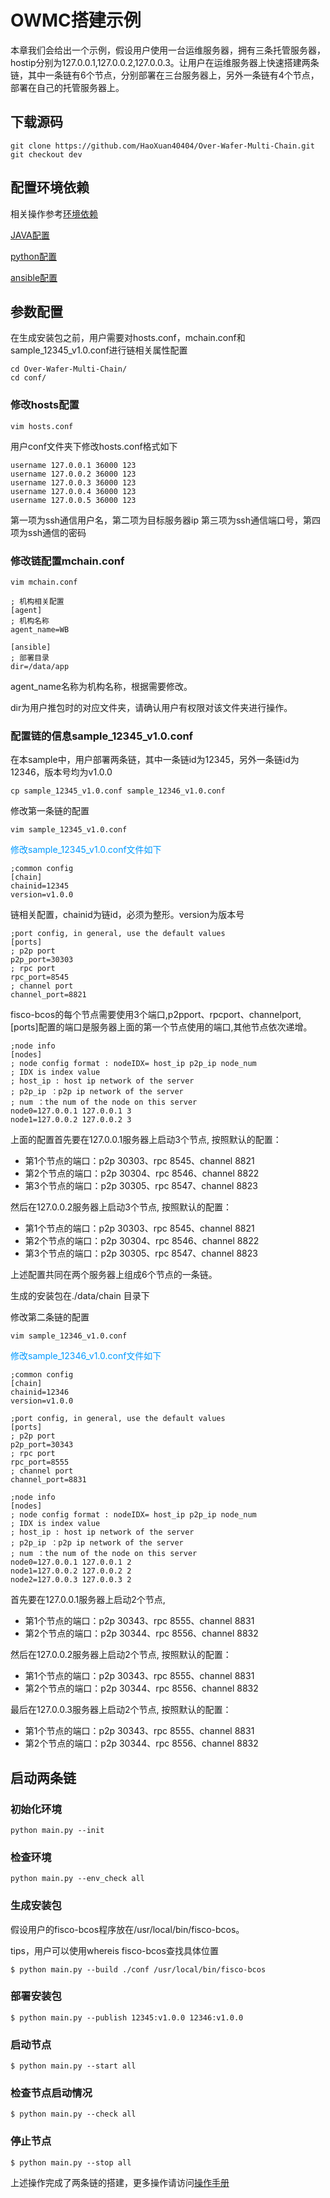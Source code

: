 # OWMC搭建示例
本章我们会给出一个示例，假设用户使用一台运维服务器，拥有三条托管服务器，hostip分别为127.0.0.1,127.0.0.2,127.0.0.3。让用户在运维服务器上快速搭建两条链，其中一条链有6个节点，分别部署在三台服务器上，另外一条链有4个节点，部署在自己的托管服务器上。



## 下载源码
```
git clone https://github.com/HaoXuan40404/Over-Wafer-Multi-Chain.git
git checkout dev
```

## 配置环境依赖

相关操作参考[环境依赖](https://fisco-bcos-documentation.readthedocs.io/zh_CN/feature-multichain/docs/mulchain/envcheck.html)

[JAVA配置](https://fisco-bcos-documentation.readthedocs.io/zh_CN/feature-multichain/docs/mulchain/javacheck.html)

[python配置](https://fisco-bcos-documentation.readthedocs.io/zh_CN/feature-multichain/docs/mulchain/pythoncheck.html)

[ansible配置](https://fisco-bcos-documentation.readthedocs.io/zh_CN/feature-multichain/docs/mulchain/ansiblecheck.html)

## 参数配置
在生成安装包之前，用户需要对hosts.conf，mchain.conf和sample_12345_v1.0.conf进行链相关属性配置
```
cd Over-Wafer-Multi-Chain/
cd conf/
```
### 修改hosts配置
```
vim hosts.conf
```

用户conf文件夹下修改hosts.conf格式如下
```
username 127.0.0.1 36000 123
username 127.0.0.2 36000 123
username 127.0.0.3 36000 123
username 127.0.0.4 36000 123
username 127.0.0.5 36000 123
```
第一项为ssh通信用户名，第二项为目标服务器ip 第三项为ssh通信端口号，第四项为ssh通信的密码
### 修改链配置mchain.conf
```
vim mchain.conf
```

```
; 机构相关配置
[agent]
; 机构名称
agent_name=WB

[ansible]
; 部署目录
dir=/data/app
```
agent_name名称为机构名称，根据需要修改。

dir为用户推包时的对应文件夹，请确认用户有权限对该文件夹进行操作。

### 配置链的信息sample_12345_v1.0.conf
在本sample中，用户部署两条链，其中一条链id为12345，另外一条链id为12346，版本号均为v1.0.0
```
cp sample_12345_v1.0.conf sample_12346_v1.0.conf
```
修改第一条链的配置
```
vim sample_12345_v1.0.conf
```
<font color="#0099ff">修改sample_12345_v1.0.conf文件如下</font>
```
;common config
[chain]
chainid=12345
version=v1.0.0
```
链相关配置，chainid为链id，必须为整形。version为版本号
```
;port config, in general, use the default values
[ports]
; p2p port
p2p_port=30303
; rpc port
rpc_port=8545
; channel port
channel_port=8821
```
fisco-bcos的每个节点需要使用3个端口,p2pport、rpcport、channelport, [ports]配置的端口是服务器上面的第一个节点使用的端口,其他节点依次递增。
```
;node info
[nodes]
; node config format : nodeIDX= host_ip p2p_ip node_num
; IDX is index value
; host_ip : host ip network of the server
; p2p_ip ：p2p ip network of the server
; num ：the num of the node on this server
node0=127.0.0.1 127.0.0.1 3
node1=127.0.0.2 127.0.0.2 3
```

上面的配置首先要在127.0.0.1服务器上启动3个节点, 按照默认的配置：

* 第1个节点的端口：p2p 30303、rpc 8545、channel 8821
* 第2个节点的端口：p2p 30304、rpc 8546、channel 8822
* 第3个节点的端口：p2p 30305、rpc 8547、channel 8823
  
然后在127.0.0.2服务器上启动3个节点, 按照默认的配置：

* 第1个节点的端口：p2p 30303、rpc 8545、channel 8821
* 第2个节点的端口：p2p 30304、rpc 8546、channel 8822
* 第3个节点的端口：p2p 30305、rpc 8547、channel 8823
  
上述配置共同在两个服务器上组成6个节点的一条链。

生成的安装包在./data/chain 目录下

修改第二条链的配置
```
vim sample_12346_v1.0.conf
```
<font color="#0099ff">修改sample_12346_v1.0.conf文件如下</font>

```
;common config
[chain]
chainid=12346
version=v1.0.0

;port config, in general, use the default values
[ports]
; p2p port
p2p_port=30343
; rpc port
rpc_port=8555
; channel port
channel_port=8831

;node info
[nodes]
; node config format : nodeIDX= host_ip p2p_ip node_num
; IDX is index value
; host_ip : host ip network of the server
; p2p_ip ：p2p ip network of the server
; num ：the num of the node on this server
node0=127.0.0.1 127.0.0.1 2
node1=127.0.0.2 127.0.0.2 2
node2=127.0.0.3 127.0.0.3 2
```

首先要在127.0.0.1服务器上启动2个节点, 

* 第1个节点的端口：p2p 30343、rpc 8555、channel 8831
* 第2个节点的端口：p2p 30344、rpc 8556、channel 8832
  
然后在127.0.0.2服务器上启动2个节点, 按照默认的配置：

* 第1个节点的端口：p2p 30343、rpc 8555、channel 8831
* 第2个节点的端口：p2p 30344、rpc 8556、channel 8832
  
最后在127.0.0.3服务器上启动2个节点, 按照默认的配置：

* 第1个节点的端口：p2p 30343、rpc 8555、channel 8831
* 第2个节点的端口：p2p 30344、rpc 8556、channel 8832

## 启动两条链

### 初始化环境
```
python main.py --init
```
### 检查环境
```
python main.py --env_check all
```
### 生成安装包
假设用户的fisco-bcos程序放在/usr/local/bin/fisco-bcos。

tips，用户可以使用whereis fisco-bcos查找具体位置
```
$ python main.py --build ./conf /usr/local/bin/fisco-bcos
```
### 部署安装包
```
$ python main.py --publish 12345:v1.0.0 12346:v1.0.0
```
### 启动节点
```
$ python main.py --start all
```
### 检查节点启动情况
```
$ python main.py --check all
```
### 停止节点
```
$ python main.py --stop all
```
上述操作完成了两条链的搭建，更多操作请访问[操作手册](https://fisco-bcos-documentation.readthedocs.io/zh_CN/feature-multichain/docs/mulchain/operator.html)
